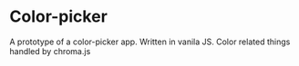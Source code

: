 # Color-picker
A prototype of a color-picker app. Written in vanila JS. Color related things handled by chroma.js
